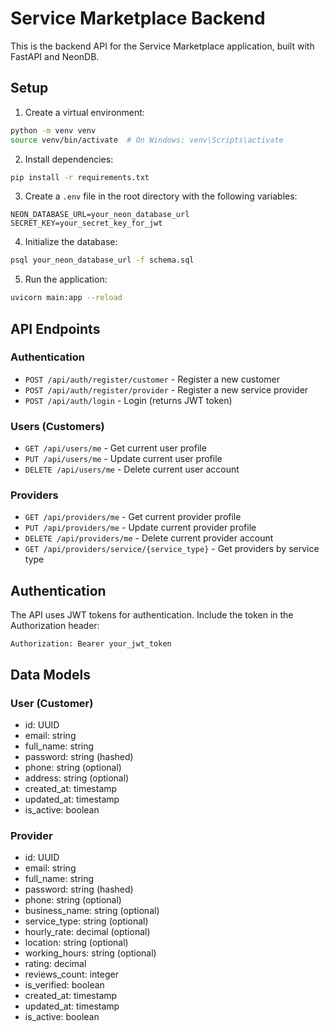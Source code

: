 # Service Marketplace Backend

This is the backend API for the Service Marketplace application, built with FastAPI and NeonDB.

## Setup

1. Create a virtual environment:

```bash
python -m venv venv
source venv/bin/activate  # On Windows: venv\Scripts\activate
```

2. Install dependencies:

```bash
pip install -r requirements.txt
```

3. Create a `.env` file in the root directory with the following variables:

```
NEON_DATABASE_URL=your_neon_database_url
SECRET_KEY=your_secret_key_for_jwt
```

4. Initialize the database:

```bash
psql your_neon_database_url -f schema.sql
```

5. Run the application:

```bash
uvicorn main:app --reload
```

## API Endpoints

### Authentication

- `POST /api/auth/register/customer` - Register a new customer
- `POST /api/auth/register/provider` - Register a new service provider
- `POST /api/auth/login` - Login (returns JWT token)

### Users (Customers)

- `GET /api/users/me` - Get current user profile
- `PUT /api/users/me` - Update current user profile
- `DELETE /api/users/me` - Delete current user account

### Providers

- `GET /api/providers/me` - Get current provider profile
- `PUT /api/providers/me` - Update current provider profile
- `DELETE /api/providers/me` - Delete current provider account
- `GET /api/providers/service/{service_type}` - Get providers by service type

## Authentication

The API uses JWT tokens for authentication. Include the token in the Authorization header:

```
Authorization: Bearer your_jwt_token
```

## Data Models

### User (Customer)

- id: UUID
- email: string
- full_name: string
- password: string (hashed)
- phone: string (optional)
- address: string (optional)
- created_at: timestamp
- updated_at: timestamp
- is_active: boolean

### Provider

- id: UUID
- email: string
- full_name: string
- password: string (hashed)
- phone: string (optional)
- business_name: string (optional)
- service_type: string (optional)
- hourly_rate: decimal (optional)
- location: string (optional)
- working_hours: string (optional)
- rating: decimal
- reviews_count: integer
- is_verified: boolean
- created_at: timestamp
- updated_at: timestamp
- is_active: boolean
